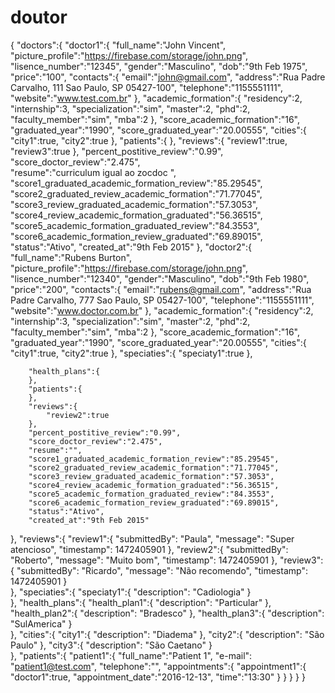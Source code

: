 # doutor
{
  "doctors":{
    "doctor1":{
        "full_name":"John Vincent",
        "picture_profile":"https://firebase.com/storage/john.png",
        "lisence_number":"12345",
        "gender":"Masculino",
        "dob":"9th Feb 1975",
        "price":"100",
        "contacts":{
          "email":"john@gmail.com",
          "address":"Rua Padre Carvalho, 111 Sao Paulo, SP 05427-100",
          "telephone":"1155551111",
          "website":"www.test.com.br"
        },
        "academic_formation":{
            "residency":2,
            "internship":3,
            "specialization":"sim",
            "master":2,
            "phd":2,
            "faculty_member":"sim",
            "mba":2
        },
        "score_academic_formation":"16",
        "graduated_year":"1990",
        "score_graduated_year":"20.00555",
        "cities":{
            "city1":true,
            "city2":true
        },
        "patients":{
        },
        "reviews":{
            "review1":true,
            "review3":true
        },
        "percent_postitive_review":"0.99",        
        "score_doctor_review":"2.475",        
        "resume":"curriculum igual ao zocdoc ",        
        "score1_graduated_academic_formation_review":"85.29545", 
        "score2_graduated_review_academic_formation":"71.77045", 
        "score3_review_graduated_academic_formation":"57.3053", 
        "score4_review_academic_formation_graduated":"56.36515", 
        "score5_academic_formation_graduated_review":"84.3553", 
        "score6_academic_formation_review_graduated":"69.89015", 
        "status":"Ativo",
        "created_at":"9th Feb 2015"
    },
    "doctor2":{
        "full_name":"Rubens Burton",
        "picture_profile":"https://firebase.com/storage/john.png",
        "lisence_number":"12340",
        "gender":"Masculino",
        "dob":"9th Feb 1980",
        "price":"200",
        "contacts":{
          "email":"rubens@gmail.com",
          "address":"Rua Padre Carvalho, 777 Sao Paulo, SP 05427-100",
          "telephone":"1155551111",
          "website":"www.doctor.com.br"
        },
        "academic_formation":{
            "residency":2,
            "internship":3,
            "specialization":"sim",
            "master":2,
            "phd":2,
            "faculty_member":"sim",
            "mba":2
        },
        "score_academic_formation":"16",
        "graduated_year":"1990",
        "score_graduated_year":"20.00555",
        "cities":{
            "city1":true,
            "city2":true
        },
        "speciaties":{
             "speciaty1":true
        },

        "health_plans":{
        },
        "patients":{
        },
        "reviews":{
            "review2":true
        },
        "percent_postitive_review":"0.99",        
        "score_doctor_review":"2.475",        
        "resume":"",        
        "score1_graduated_academic_formation_review":"85.29545", 
        "score2_graduated_review_academic_formation":"71.77045", 
        "score3_review_graduated_academic_formation":"57.3053", 
        "score4_review_academic_formation_graduated":"56.36515", 
        "score5_academic_formation_graduated_review":"84.3553", 
        "score6_academic_formation_review_graduated":"69.89015", 
        "status":"Ativo",
        "created_at":"9th Feb 2015"
  },
  "reviews":{
    "review1":{
        "submittedBy": "Paula",
        "message": "Super atencioso",
        "timestamp": 1472405901
    },
    "review2":{
        "submittedBy": "Roberto",
        "message": "Muito bom",
        "timestamp": 1472405901
    },
    "review3":{
        "submittedBy": "Ricardo",
        "message": "Não recomendo",
        "timestamp": 1472405901
    }  
  },
  "speciaties":{
    "speciaty1":{
        "description": "Cadiologia"
    }  
  },
  "health_plans":{
    "health_plan1":{
        "description": "Particular"
    },
    "health_plan2":{
        "description": "Bradesco"
    },
    "health_plan3":{
        "description": "SulAmerica"
    }  
  },
  "cities":{
    "city1":{
        "description": "Diadema"
    },
    "city2":{
        "description": "São Paulo"
    },
    "city3":{
        "description": "São Caetano"
    }  
  },
  "patients":{
      "patient1":{
        "full_name":"Patient 1",
        "e-mail": "patient1@test.com",
        "telephone":"",
        "appointments":{
            "appointment1":{
                "doctor1":true,
                "appointment_date":"2016-12-13",
                "time":"13:30"
            }
        }
      }
  }
}
